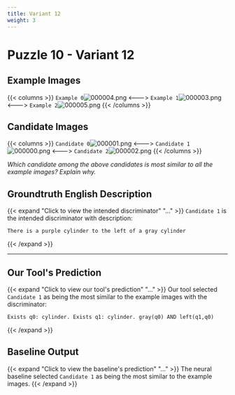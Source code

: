 ```yaml
---
title: Variant 12
weight: 3
---
```


# Puzzle 10 - Variant 12

## Example Images
{{< columns >}}
`Example 0`![000004.png](/clevr-variants/alternate-color/fovariant-12/render/images/CLEVR_val_000004.png)
<--->
`Example 1`![000003.png](/clevr-variants/alternate-color/fovariant-12/render/images/CLEVR_val_000003.png)
<--->
`Example 2`![000005.png](/clevr-variants/alternate-color/fovariant-12/render/images/CLEVR_val_000005.png)
{{< /columns >}}

## Candidate Images
{{< columns >}}
`Candidate 0`![000001.png](/clevr-variants/alternate-color/fovariant-12/render/images/CLEVR_val_000001.png)
<--->
`Candidate 1`![000000.png](/clevr-variants/alternate-color/fovariant-12/render/images/CLEVR_val_000000.png)
<--->
`Candidate 2`![000002.png](/clevr-variants/alternate-color/fovariant-12/render/images/CLEVR_val_000002.png)
{{< /columns >}}

*Which candidate among the above candidates is most similar to all the example images? Explain why.*

## Groundtruth English Description

{{< expand "Click to view the intended discriminator" "..." >}}
`Candidate 1` is the intended discriminator with description:
```plaintext 
There is a purple cylinder to the left of a gray cylinder
```
{{< /expand >}}

---



## Our Tool's Prediction

{{< expand "Click to view our tool's prediction" "..." >}}
Our tool selected `Candidate 1` as being the most similar to the example images with the discriminator:
```plaintext
Exists q0: cylinder. Exists q1: cylinder. gray(q0) AND left(q1,q0)
```
{{< /expand >}}



## Baseline Output

{{< expand "Click to view the baseline's prediction" "..." >}}
The neural baseline selected `Candidate 1` as being the most similar to the example images.
{{< /expand >}}

